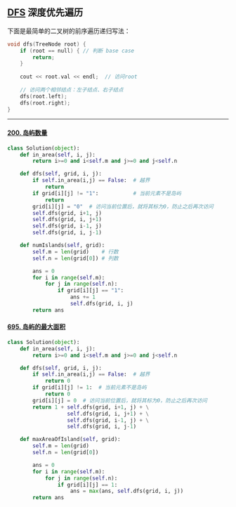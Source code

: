 

## [DFS](https://leetcode-cn.com/problems/number-of-islands/solution/dao-yu-lei-wen-ti-de-tong-yong-jie-fa-dfs-bian-li-/) 深度优先遍历

下面是最简单的二叉树的前序遍历递归写法：

```C++
void dfs(TreeNode root) {
    if (root == null) { // 判断 base case
        return;
    }
    
    cout << root.val << endl;  // 访问root
    
    // 访问两个相邻结点：左子结点、右子结点
    dfs(root.left);
    dfs(root.right);
}
```

----

#### [200. 岛屿数量](https://leetcode-cn.com/problems/number-of-islands/)

```python
class Solution(object):
    def in_area(self, i, j):
        return i>=0 and i<self.m and j>=0 and j<self.n

    def dfs(self, grid, i, j):
        if self.in_area(i,j) == False:  # 越界
            return
        if grid[i][j] != "1":           # 当前元素不是岛屿
            return
        grid[i][j] = "0"  # 访问当前位置后，就将其标为0，防止之后再次访问
        self.dfs(grid, i+1, j)
        self.dfs(grid, i, j+1)
        self.dfs(grid, i-1, j)
        self.dfs(grid, i, j-1)

    def numIslands(self, grid):
        self.m = len(grid)    # 行数
        self.n = len(grid[0]) # 列数

        ans = 0
        for i in range(self.m):
            for j in range(self.n):
                if grid[i][j] == "1":
                    ans += 1
                    self.dfs(grid, i, j)
        return ans
```

#### [695. 岛屿的最大面积](https://leetcode-cn.com/problems/max-area-of-island/)

```python
class Solution(object):
    def in_area(self, i, j):
        return i>=0 and i<self.m and j>=0 and j<self.n

    def dfs(self, grid, i, j):
        if self.in_area(i,j) == False:  # 越界
            return 0
        if grid[i][j] != 1:  # 当前元素不是岛屿
            return 0
        grid[i][j] = 0  # 访问当前位置后，就将其标为0，防止之后再次访问
        return 1 + self.dfs(grid, i+1, j) + \
                   self.dfs(grid, i, j+1) + \
                   self.dfs(grid, i-1, j) + \
                   self.dfs(grid, i, j-1)

    def maxAreaOfIsland(self, grid):
        self.m = len(grid)
        self.n = len(grid[0])

        ans = 0
        for i in range(self.m):
            for j in range(self.n):
                if grid[i][j] == 1:
                    ans = max(ans, self.dfs(grid, i, j))
        return ans
```



